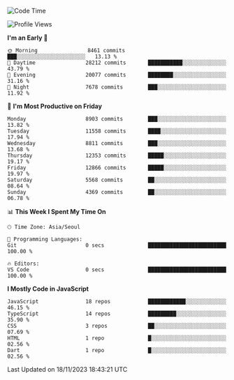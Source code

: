 <!--START_SECTION:waka-->
![Code Time](http://img.shields.io/badge/Code%20Time-5%2C379%20hrs%2016%20mins-blue)

![Profile Views](http://img.shields.io/badge/Profile%20Views-1-blue)

**I'm an Early 🐤** 

```text
🌞 Morning                8461 commits        ███░░░░░░░░░░░░░░░░░░░░░░   13.13 % 
🌆 Daytime                28212 commits       ███████████░░░░░░░░░░░░░░   43.79 % 
🌃 Evening                20077 commits       ████████░░░░░░░░░░░░░░░░░   31.16 % 
🌙 Night                  7678 commits        ███░░░░░░░░░░░░░░░░░░░░░░   11.92 % 
```
📅 **I'm Most Productive on Friday** 

```text
Monday                   8903 commits        ███░░░░░░░░░░░░░░░░░░░░░░   13.82 % 
Tuesday                  11558 commits       ████░░░░░░░░░░░░░░░░░░░░░   17.94 % 
Wednesday                8811 commits        ███░░░░░░░░░░░░░░░░░░░░░░   13.68 % 
Thursday                 12353 commits       █████░░░░░░░░░░░░░░░░░░░░   19.17 % 
Friday                   12866 commits       █████░░░░░░░░░░░░░░░░░░░░   19.97 % 
Saturday                 5568 commits        ██░░░░░░░░░░░░░░░░░░░░░░░   08.64 % 
Sunday                   4369 commits        ██░░░░░░░░░░░░░░░░░░░░░░░   06.78 % 
```


📊 **This Week I Spent My Time On** 

```text
🕑︎ Time Zone: Asia/Seoul

💬 Programming Languages: 
Git                      0 secs              █████████████████████████   100.00 % 

🔥 Editors: 
VS Code                  0 secs              █████████████████████████   100.00 % 
```

**I Mostly Code in JavaScript** 

```text
JavaScript               18 repos            ████████████░░░░░░░░░░░░░   46.15 % 
TypeScript               14 repos            █████████░░░░░░░░░░░░░░░░   35.90 % 
CSS                      3 repos             ██░░░░░░░░░░░░░░░░░░░░░░░   07.69 % 
HTML                     1 repo              █░░░░░░░░░░░░░░░░░░░░░░░░   02.56 % 
Dart                     1 repo              █░░░░░░░░░░░░░░░░░░░░░░░░   02.56 % 
```




 Last Updated on 18/11/2023 18:43:21 UTC
<!--END_SECTION:waka-->
